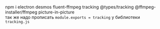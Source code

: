 npm i electron desmos fluent-ffmpeg tracking @types/tracking @ffmpeg-installer/ffmpeg picture-in-picture </br>
так же надо прописать `module.exports = tracking` у библиотеки `tracking.js`